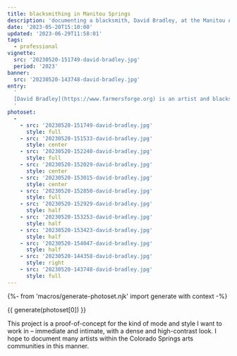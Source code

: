 ```yaml
---
title: blacksmithing in Manitou Springs
description: 'documenting a blacksmith, David Bradley, at the Manitou Art Center'
date: '2023-05-20T15:10:00'
updated: '2023-06-29T11:58:01'
tags:
  - professional
vignette:
  src: '20230520-151749-david-bradley.jpg'
  period: '2023'
banner:
  src: '20230520-143748-david-bradley.jpg'
entry:
  '  
  [David Bradley](https://www.farmersforge.org) is an artist and blacksmith who makes heirloom ironwork at the [Manitou Art Center](https://www.manitouartcenter.org). He primarily crafts functional cookware. The metal is crafted with care and precision under many iterations into the flame and out again, rapidly heated and cooled, shaped like a living material.
  '
photoset:
  - 
    - src: '20230520-151749-david-bradley.jpg'
      style: full
    - src: '20230520-151533-david-bradley.jpg'
      style: center
    - src: '20230520-152240-david-bradley.jpg'
      style: full
    - src: '20230520-152029-david-bradley.jpg'
      style: center
    - src: '20230520-153015-david-bradley.jpg'
      style: center
    - src: '20230520-152850-david-bradley.jpg'
      style: full
    - src: '20230520-152929-david-bradley.jpg'
      style: half
    - src: '20230520-153253-david-bradley.jpg'
      style: half
    - src: '20230520-153423-david-bradley.jpg'
      style: half
    - src: '20230520-154047-david-bradley.jpg'
      style: half
    - src: '20230520-144358-david-bradley.jpg'
      style: right
    - src: '20230520-143748-david-bradley.jpg'
      style: full
---
```


{%- from 'macros/generate-photoset.njk' import generate with context -%}

{{ generate(photoset[0]) }}

This project is a proof-of-concept for the kind of mode and style I want to work in – immediate and intimate, with a dense and high-contrast look. I hope to document many artists within the Colorado Springs arts communities in this manner.